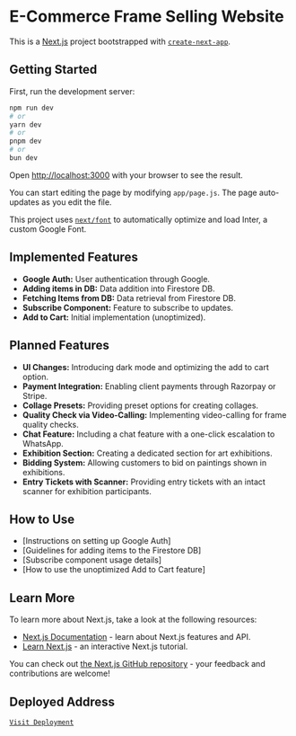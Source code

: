 # E-Commerce Frame Selling Website

This is a [Next.js](https://nextjs.org/) project bootstrapped with [`create-next-app`](https://github.com/vercel/next.js/tree/canary/packages/create-next-app).

## Getting Started

First, run the development server:

```bash
npm run dev
# or
yarn dev
# or
pnpm dev
# or
bun dev

```

Open [http://localhost:3000](http://localhost:3000) with your browser to see the result.

You can start editing the page by modifying `app/page.js`. The page auto-updates as you edit the file.

This project uses [`next/font`](https://nextjs.org/docs/basic-features/font-optimization) to automatically optimize and load Inter, a custom Google Font.

## Implemented Features

- **Google Auth:** User authentication through Google.
- **Adding items in DB:** Data addition into Firestore DB.
- **Fetching Items from DB:** Data retrieval from Firestore DB.
- **Subscribe Component:** Feature to subscribe to updates.
- **Add to Cart:** Initial implementation (unoptimized).

## Planned Features

- **UI Changes:** Introducing dark mode and optimizing the add to cart option.
- **Payment Integration:** Enabling client payments through Razorpay or Stripe.
- **Collage Presets:** Providing preset options for creating collages.
- **Quality Check via Video-Calling:** Implementing video-calling for frame quality checks.
- **Chat Feature:** Including a chat feature with a one-click escalation to WhatsApp.
- **Exhibition Section:** Creating a dedicated section for art exhibitions.
- **Bidding System:** Allowing customers to bid on paintings shown in exhibitions.
- **Entry Tickets with Scanner:** Providing entry tickets with an intact scanner for exhibition participants.

## How to Use

- [Instructions on setting up Google Auth]
- [Guidelines for adding items to the Firestore DB]
- [Subscribe component usage details]
- [How to use the unoptimized Add to Cart feature]

## Learn More

To learn more about Next.js, take a look at the following resources:

- [Next.js Documentation](https://nextjs.org/docs) - learn about Next.js features and API.
- [Learn Next.js](https://nextjs.org/learn) - an interactive Next.js tutorial.

You can check out [the Next.js GitHub repository](https://github.com/vercel/next.js/) - your feedback and contributions are welcome!

## Deployed Address

[`Visit Deployment`](https://frames-by-engineer.vercel.app/)

